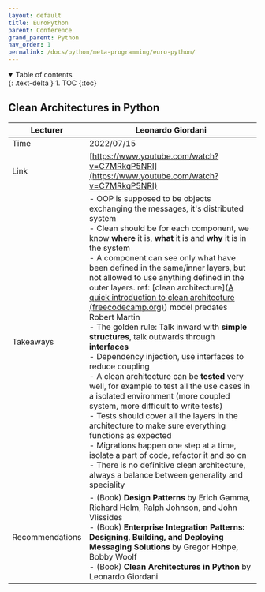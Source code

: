 ```yaml
---
layout: default
title: EuroPython
parent: Conference
grand_parent: Python
nav_order: 1
permalink: /docs/python/meta-programming/euro-python/
---
```


<details open markdown="block">
  <summary>
    Table of contents
  </summary>
  {: .text-delta }
1. TOC
{:toc}
</details>

## Clean Architectures in Python

| Lecturer        | Leonardo Giordani                                            |
| --------------- | ------------------------------------------------------------ |
| Time            | 2022/07/15                                                   |
| Link            | [https://www.youtube.com/watch?v=C7MRkqP5NRI](https://www.youtube.com/watch?v=C7MRkqP5NRI) |
| Takeaways       | - OOP is supposed to be objects exchanging the messages, it's distributed system<br/>- Clean should be for each component, we know **where** it is, **what** it is and **why** it is in the system<br/>- A component can see only what have been defined in the same/inner layers, but not allowed to use anything defined in the outer layers. ref: [clean architecture]([A quick introduction to clean architecture (freecodecamp.org)](https://www.freecodecamp.org/news/a-quick-introduction-to-clean-architecture-990c014448d2/)) model predates Robert Martin<br/>- The golden rule: Talk inward with **simple structures**, talk outwards through **interfaces**<br/>- Dependency injection, use interfaces to reduce coupling<br/>- A clean architecture can be **tested** very well, for example to test all the use cases in a isolated environment (more coupled system, more difficult to write tests)<br/>- Tests should cover all the layers in the architecture to make sure everything functions as expected<br/>- Migrations happen one step at a time, isolate a part of code, refactor it and so on<br/>- There is no definitive clean architecture, always a balance between generality and speciality |
| Recommendations | - (Book) **Design Patterns** by Erich Gamma, Richard Helm, Ralph Johnson, and John Vlissides<br/>- (Book) **Enterprise Integration Patterns: Designing, Building, and Deploying Messaging Solutions** by Gregor Hohpe, Bobby Woolf<br/>- (Book) **Clean Architectures in Python** by Leonardo Giordani |

